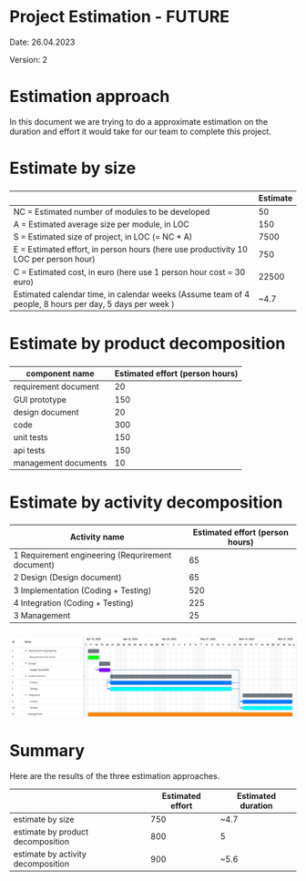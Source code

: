 # Project Estimation - FUTURE
Date: 26.04.2023

Version: 2


# Estimation approach
In this document we are trying to do a approximate estimation on the duration and effort it would take for our team to complete this project. 
# Estimate by size
### 
|             | Estimate                        |             
| ----------- | ------------------------------- |  
| NC =  Estimated number of modules to be developed   | 50                            |             
|  A = Estimated average size per module, in LOC       |        150                    | 
| S = Estimated size of project, in LOC (= NC * A) | 7500|
| E = Estimated effort, in person hours (here use productivity 10 LOC per person hour)  |                   750                   |   
| C = Estimated cost, in euro (here use 1 person hour cost = 30 euro) |22500 | 
| Estimated calendar time, in calendar weeks (Assume team of 4 people, 8 hours per day, 5 days per week ) |         ~4.7           |               

# Estimate by product decomposition
### 
|         component name    | Estimated effort (person hours)   |             
| ----------- | ------------------------------- | 
|requirement document    |20 |
| GUI prototype |150|
|design document |20|
|code |300|
| unit tests |150|
| api tests |150|
| management documents  |10|



# Estimate by activity decomposition
### 
|         Activity name    | Estimated effort (person hours)   |             
| ----------- | ------------------------------- | 
|1 Requirement engineering (Requrirement document)|65 |
|2 Design (Design document)| 65|
|3 Implementation (Coding + Testing)| 520|
|4 Integration (Coding + Testing)| 225|
|3 Management |25 |
###
![Gantt chart](diagrams/ganttchartV2.png)

# Summary

Here are the results of the three estimation approaches.

|             | Estimated effort                        |   Estimated duration |          
| ----------- | ------------------------------- | ---------------|
| estimate by size |750|~4.7
| estimate by product decomposition |800|5
| estimate by activity decomposition |900|~5.6




